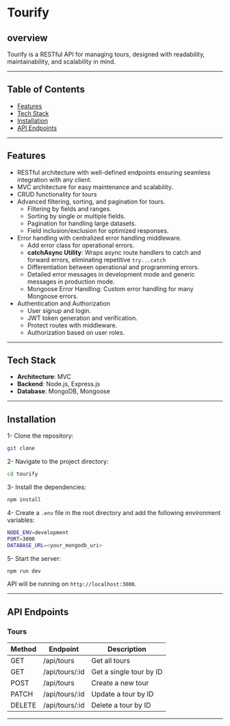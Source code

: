 # Tourify

## overview

Tourify is a RESTful API for managing tours, designed with readability, maintainability, and scalability in mind.

---

## Table of Contents

- [Features](#features)
- [Tech Stack](#tech-stack)
- [Installation](#installation)
- [API Endpoints](#api-endpoints)

---

## Features

- RESTful architecture with well-defined endpoints ensuring seamless integration with any client.
- MVC architecture for easy maintenance and scalability.
- CRUD functionality for tours
- Advanced filtering, sorting, and pagination for tours.
  - Filtering by fields and ranges.
  - Sorting by single or multiple fields.
  - Pagination for handling large datasets.
  - Field inclusion/exclusion for optimized responses.
- Error handling with centralized error handling middleware.
  - Add error class for operational errors.
  - **catchAsync Utility**: Wraps async route handlers to catch and forward errors, eliminating repetitive `try...catch`
  - Differentiation between operational and programming errors.
  - Detailed error messages in development mode and generic messages in production mode.
  - Mongoose Error Handling: Custom error handling for many Mongoose errors.
- Authentication and Authorization
  - User signup and login.
  - JWT token generation and verification.
  - Protect routes with middleware.
  - Authorization based on user roles.

---

## Tech Stack

- **Architecture**: MVC
- **Backend**: Node.js, Express.js
- **Database**: MongoDB, Mongoose

---

## Installation

1- Clone the repository:

```bash
git clone
```

2- Navigate to the project directory:

```bash
cd tourify
```

3- Install the dependencies:

```bash
npm install
```

4- Create a `.env` file in the root directory and add the following environment variables:

```bash
NODE_ENV=development
PORT=3000
DATABASE_URL=<your_mongodb_uri>
```

5- Start the server:

```bash
npm run dev
```

API will be running on `http://localhost:3000`.

---

## API Endpoints

### Tours

| Method | Endpoint       | Description             |
| ------ | -------------- | ----------------------- |
| GET    | /api/tours     | Get all tours           |
| GET    | /api/tours/:id | Get a single tour by ID |
| POST   | /api/tours     | Create a new tour       |
| PATCH  | /api/tours/:id | Update a tour by ID     |
| DELETE | /api/tours/:id | Delete a tour by ID     |

---
